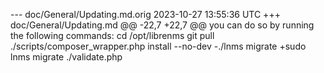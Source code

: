 --- doc/General/Updating.md.orig	2023-10-27 13:55:36 UTC
+++ doc/General/Updating.md
@@ -22,7 +22,7 @@ you can do so by running the following commands:
 cd /opt/librenms
 git pull
 ./scripts/composer_wrapper.php install --no-dev
-./lnms migrate
+sudo lnms migrate
 ./validate.php
 ```
 
